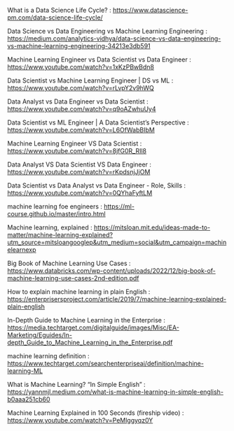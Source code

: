 What is a Data Science Life Cycle? : https://www.datascience-pm.com/data-science-life-cycle/

Data Science vs Data Engineering vs Machine Learning Engineering : https://medium.com/analytics-vidhya/data-science-vs-data-engineering-vs-machine-learning-engineering-34213e3db591

Machine Learning Engineer vs Data Scientist vs Data Engineer : https://www.youtube.com/watch?v=1xKzPBwBdn8

Data Scientist vs Machine Learning Engineer | DS vs ML : https://www.youtube.com/watch?v=rLvpY2v9hWQ

Data Analyst vs Data Engineer vs Data Scientist : https://www.youtube.com/watch?v=q9oAZwhuUy4

Data Scientist vs ML Engineer | A Data Scientist’s Perspective : https://www.youtube.com/watch?v=L6OfWabBIbM

Machine Learning Engineer VS Data Scientist : https://www.youtube.com/watch?v=8jfG0R_RIl8

Data Analyst VS Data Scientist VS Data Engineer : https://www.youtube.com/watch?v=rKpdsnjJjOM
 
 Data Scientist vs Data Analyst vs Data Engineer - Role, Skills : https://www.youtube.com/watch?v=0QYhaFyftLM
 
 machine learning foe engineers :  https://ml-course.github.io/master/intro.html 
 
 
 Machine learning, explained : https://mitsloan.mit.edu/ideas-made-to-matter/machine-learning-explained?utm_source=mitsloangooglep&utm_medium=social&utm_campaign=machinelearnexp
 
 
Big Book of Machine
Learning Use Cases :  https://www.databricks.com/wp-content/uploads/2022/12/big-book-of-machine-learning-use-cases-2nd-edition.pdf


How to explain machine learning in plain English : https://enterprisersproject.com/article/2019/7/machine-learning-explained-plain-english

In-Depth Guide to Machine Learning in the Enterprise : 
https://media.techtarget.com/digitalguide/images/Misc/EA-Marketing/Eguides/In-depth_Guide_to_Machine_Learning_in_the_Enterprise.pdf

machine learning definition :
https://www.techtarget.com/searchenterpriseai/definition/machine-learning-ML


What is Machine Learning? “In Simple English”  : https://yannmjl.medium.com/what-is-machine-learning-in-simple-english-b0aaa251cb60


Machine Learning Explained in 100 Seconds (fireship video) : https://www.youtube.com/watch?v=PeMlggyqz0Y  

